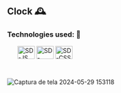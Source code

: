 <h2>Clock 🕰️</h2>

<h3>Technologies used: 🔧</h3>
<ul>
  <img align="center" alt="SD-JS" height="30" width="40" src="https://cdn.jsdelivr.net/gh/devicons/devicon@latest/icons/javascript/javascript-original.svg">
  <img align="center" alt="SD-HTML" height="30" width="40" src="https://cdn.jsdelivr.net/gh/devicons/devicon@latest/icons/html5/html5-original.svg">
  <img align="center" alt="SD-CSS" height="30" width="40" src="https://cdn.jsdelivr.net/gh/devicons/devicon@latest/icons/css3/css3-original.svg">
</ul>
<br>

![Captura de tela 2024-05-29 153118](https://github.com/SandynellyDiniz/clock/assets/160080540/52f80750-9bcd-445a-a60b-6bb6a6bdfffd)

